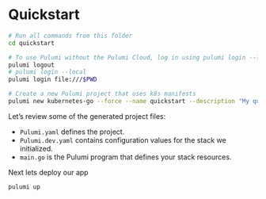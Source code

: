 # Quickstart

```sh
# Run all commands from this folder
cd quickstart

# To use Pulumi without the Pulumi Cloud, log in using pulumi login --local
pulumi logout
# pulumi login --local
pulumi login file:///$PWD

# Create a new Pulumi project that uses k8s manifests
pulumi new kubernetes-go --force --name quickstart --description "My quickstart project" --stack dev
```

Let’s review some of the generated project files:

- `Pulumi.yaml` defines the project.
- `Pulumi.dev.yaml` contains configuration values for the stack we initialized.
- `main.go` is the Pulumi program that defines your stack resources.

Next lets deploy our app

```sh
pulumi up
```
